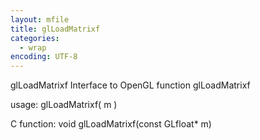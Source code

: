 ```yaml
---
layout: mfile
title: glLoadMatrixf
categories:
  - wrap
encoding: UTF-8
---
```


glLoadMatrixf  Interface to OpenGL function glLoadMatrixf

usage:  glLoadMatrixf( m )

C function:  void glLoadMatrixf(const GLfloat\* m)